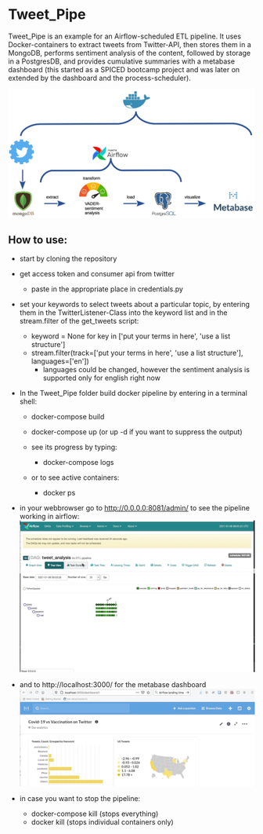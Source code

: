 # Tweet_Pipe
Tweet_Pipe is an example for an Airflow-scheduled ETL pipeline. It uses Docker-containers to extract tweets from Twitter-API, then stores them in a MongoDB, performs sentiment analysis of the content, followed by storage in a PostgresDB, and provides cumulative summaries with a metabase dashboard (this started as a SPICED bootcamp project and was later on extended by the dashboard and the process-scheduler).

![alt text](https://github.com/mkoeppel/Tweet_Pipe/blob/main/ETL_Pipeline.jpg)

## How to use:
- start by cloning the repository
- get access token and consumer api from twitter
  - paste in the appropriate place in credentials.py

- set your keywords to select tweets about a particular topic, by entering them in the TwitterListener-Class into the keyword list and in the stream.filter of the get_tweets script:
  - keyword = None
        for key in ['put your terms in here', 'use a list structure']
  - stream.filter(track=['put your terms in here', 'use a list structure'], languages=['en'])
    - languages could be changed, however the sentiment analysis is supported only for english right now
- In the Tweet_Pipe folder build docker pipeline by entering in a terminal shell:
  - docker-compose build
  - docker-compose up (or up -d if you want to suppress the output)

  - see its progress by typing:
    - docker-compose logs
  - or to see active containers:
      - docker ps
- in your webbrowser go to http://0.0.0.0:8081/admin/ to see the pipeline working in airflow:
![alt text](https://github.com/mkoeppel/Tweet_Pipe/blob/main/Tweet_Pipe_Airflow.gif)

- and to http://localhost:3000/ for the metabase dashboard
![alt text](https://github.com/mkoeppel/Tweet_Pipe/blob/main/Twitter_Metabase.gif)

- in case you want to stop the pipeline:
  - docker-compose kill (stops everything)
  - docker kill <process> (stops individual containers only)

